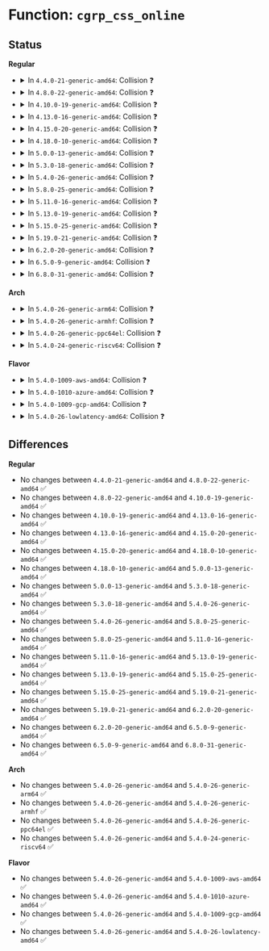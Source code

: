 # Function: <code>cgrp_css_online</code>

## Status
<b>Regular</b>
<ul>
<li>
<details>
<summary>In <code>4.4.0-21-generic-amd64</code>: Collision ❓</summary>

```c
int cgrp_css_online(struct cgroup_subsys_state * css)
```

```json
{
  "name": "cgrp_css_online",
  "collision_type": "Static-Static Collision",
  "inline_type": "No",
  "funcs": [
    {
      "addr": 18446744071586438432,
      "name": "cgrp_css_online",
      "external": false,
      "loc": "net/core/netprio_cgroup.c:141",
      "file": "net/core/netprio_cgroup.c",
      "inline": "seen, unknown",
      "caller_inline": [],
      "caller_func": []
    },
    {
      "addr": 18446744071586438672,
      "name": "cgrp_css_online",
      "external": false,
      "loc": "net/core/netclassid_cgroup.c:43",
      "file": "net/core/netclassid_cgroup.c",
      "inline": "seen, unknown",
      "caller_inline": [],
      "caller_func": []
    }
  ],
  "symbols": [
    {
      "addr": 18446744071586438432,
      "name": "cgrp_css_online",
      "section": ".text",
      "bind": "STB_LOCAL",
      "size": 150
    },
    {
      "addr": 18446744071586438672,
      "name": "cgrp_css_online",
      "section": ".text",
      "bind": "STB_LOCAL",
      "size": 34
    }
  ]
}
```
</details>
</li>
<li>
<details>
<summary>In <code>4.8.0-22-generic-amd64</code>: Collision ❓</summary>

```c
int cgrp_css_online(struct cgroup_subsys_state * css)
```

```json
{
  "name": "cgrp_css_online",
  "collision_type": "Static-Static Collision",
  "inline_type": "No",
  "funcs": [
    {
      "addr": 18446744071586882912,
      "name": "cgrp_css_online",
      "external": false,
      "loc": "net/core/netprio_cgroup.c:146",
      "file": "net/core/netprio_cgroup.c",
      "inline": "seen, unknown",
      "caller_inline": [],
      "caller_func": []
    },
    {
      "addr": 18446744071586883168,
      "name": "cgrp_css_online",
      "external": false,
      "loc": "net/core/netclassid_cgroup.c:42",
      "file": "net/core/netclassid_cgroup.c",
      "inline": "seen, unknown",
      "caller_inline": [],
      "caller_func": []
    }
  ],
  "symbols": [
    {
      "addr": 18446744071586882912,
      "name": "cgrp_css_online",
      "section": ".text",
      "bind": "STB_LOCAL",
      "size": 170
    },
    {
      "addr": 18446744071586883168,
      "name": "cgrp_css_online",
      "section": ".text",
      "bind": "STB_LOCAL",
      "size": 34
    }
  ]
}
```
</details>
</li>
<li>
<details>
<summary>In <code>4.10.0-19-generic-amd64</code>: Collision ❓</summary>

```c
int cgrp_css_online(struct cgroup_subsys_state * css)
```

```json
{
  "name": "cgrp_css_online",
  "collision_type": "Static-Static Collision",
  "inline_type": "No",
  "funcs": [
    {
      "addr": 18446744071587074208,
      "name": "cgrp_css_online",
      "external": false,
      "loc": "net/core/netprio_cgroup.c:146",
      "file": "net/core/netprio_cgroup.c",
      "inline": "seen, unknown",
      "caller_inline": [],
      "caller_func": []
    },
    {
      "addr": 18446744071587074464,
      "name": "cgrp_css_online",
      "external": false,
      "loc": "net/core/netclassid_cgroup.c:42",
      "file": "net/core/netclassid_cgroup.c",
      "inline": "seen, unknown",
      "caller_inline": [],
      "caller_func": []
    }
  ],
  "symbols": [
    {
      "addr": 18446744071587074208,
      "name": "cgrp_css_online",
      "section": ".text",
      "bind": "STB_LOCAL",
      "size": 170
    },
    {
      "addr": 18446744071587074464,
      "name": "cgrp_css_online",
      "section": ".text",
      "bind": "STB_LOCAL",
      "size": 34
    }
  ]
}
```
</details>
</li>
<li>
<details>
<summary>In <code>4.13.0-16-generic-amd64</code>: Collision ❓</summary>

```c
int cgrp_css_online(struct cgroup_subsys_state * css)
```

```json
{
  "name": "cgrp_css_online",
  "collision_type": "Static-Static Collision",
  "inline_type": "No",
  "funcs": [
    {
      "addr": 18446744071587201712,
      "name": "cgrp_css_online",
      "external": false,
      "loc": "net/core/netprio_cgroup.c:150",
      "file": "net/core/netprio_cgroup.c",
      "inline": "seen, unknown",
      "caller_inline": [],
      "caller_func": []
    },
    {
      "addr": 18446744071587201968,
      "name": "cgrp_css_online",
      "external": false,
      "loc": "net/core/netclassid_cgroup.c:44",
      "file": "net/core/netclassid_cgroup.c",
      "inline": "seen, unknown",
      "caller_inline": [],
      "caller_func": []
    }
  ],
  "symbols": [
    {
      "addr": 18446744071587201712,
      "name": "cgrp_css_online",
      "section": ".text",
      "bind": "STB_LOCAL",
      "size": 173
    },
    {
      "addr": 18446744071587201968,
      "name": "cgrp_css_online",
      "section": ".text",
      "bind": "STB_LOCAL",
      "size": 37
    }
  ]
}
```
</details>
</li>
<li>
<details>
<summary>In <code>4.15.0-20-generic-amd64</code>: Collision ❓</summary>

```c
int cgrp_css_online(struct cgroup_subsys_state * css)
```

```json
{
  "name": "cgrp_css_online",
  "collision_type": "Static-Static Collision",
  "inline_type": "No",
  "funcs": [
    {
      "addr": 18446744071587715952,
      "name": "cgrp_css_online",
      "external": false,
      "loc": "net/core/netprio_cgroup.c:149",
      "file": "net/core/netprio_cgroup.c",
      "inline": "seen, unknown",
      "caller_inline": [],
      "caller_func": []
    },
    {
      "addr": 18446744071587716208,
      "name": "cgrp_css_online",
      "external": false,
      "loc": "net/core/netclassid_cgroup.c:44",
      "file": "net/core/netclassid_cgroup.c",
      "inline": "seen, unknown",
      "caller_inline": [],
      "caller_func": []
    }
  ],
  "symbols": [
    {
      "addr": 18446744071587715952,
      "name": "cgrp_css_online",
      "section": ".text",
      "bind": "STB_LOCAL",
      "size": 173
    },
    {
      "addr": 18446744071587716208,
      "name": "cgrp_css_online",
      "section": ".text",
      "bind": "STB_LOCAL",
      "size": 37
    }
  ]
}
```
</details>
</li>
<li>
<details>
<summary>In <code>4.18.0-10-generic-amd64</code>: Collision ❓</summary>

```c
int cgrp_css_online(struct cgroup_subsys_state * css)
```

```json
{
  "name": "cgrp_css_online",
  "collision_type": "Static-Static Collision",
  "inline_type": "No",
  "funcs": [
    {
      "addr": 18446744071588049424,
      "name": "cgrp_css_online",
      "external": false,
      "loc": "net/core/netprio_cgroup.c:149",
      "file": "net/core/netprio_cgroup.c",
      "inline": "seen, unknown",
      "caller_inline": [],
      "caller_func": []
    },
    {
      "addr": 18446744071588049872,
      "name": "cgrp_css_online",
      "external": false,
      "loc": "net/core/netclassid_cgroup.c:44",
      "file": "net/core/netclassid_cgroup.c",
      "inline": "seen, unknown",
      "caller_inline": [],
      "caller_func": []
    }
  ],
  "symbols": [
    {
      "addr": 18446744071588049424,
      "name": "cgrp_css_online",
      "section": ".text",
      "bind": "STB_LOCAL",
      "size": 173
    },
    {
      "addr": 18446744071588049872,
      "name": "cgrp_css_online",
      "section": ".text",
      "bind": "STB_LOCAL",
      "size": 37
    }
  ]
}
```
</details>
</li>
<li>
<details>
<summary>In <code>5.0.0-13-generic-amd64</code>: Collision ❓</summary>

```c
int cgrp_css_online(struct cgroup_subsys_state * css)
```

```json
{
  "name": "cgrp_css_online",
  "collision_type": "Static-Static Collision",
  "inline_type": "No",
  "funcs": [
    {
      "addr": 18446744071588217728,
      "name": "cgrp_css_online",
      "external": false,
      "loc": "net/core/netprio_cgroup.c:149",
      "file": "net/core/netprio_cgroup.c",
      "inline": "seen, unknown",
      "caller_inline": [],
      "caller_func": []
    },
    {
      "addr": 18446744071588218128,
      "name": "cgrp_css_online",
      "external": false,
      "loc": "net/core/netclassid_cgroup.c:44",
      "file": "net/core/netclassid_cgroup.c",
      "inline": "seen, unknown",
      "caller_inline": [],
      "caller_func": []
    }
  ],
  "symbols": [
    {
      "addr": 18446744071588217728,
      "name": "cgrp_css_online",
      "section": ".text",
      "bind": "STB_LOCAL",
      "size": 173
    },
    {
      "addr": 18446744071588218128,
      "name": "cgrp_css_online",
      "section": ".text",
      "bind": "STB_LOCAL",
      "size": 37
    }
  ]
}
```
</details>
</li>
<li>
<details>
<summary>In <code>5.3.0-18-generic-amd64</code>: Collision ❓</summary>

```c
int cgrp_css_online(struct cgroup_subsys_state * css)
```

```json
{
  "name": "cgrp_css_online",
  "collision_type": "Static-Static Collision",
  "inline_type": "No",
  "funcs": [
    {
      "addr": 18446744071588551904,
      "name": "cgrp_css_online",
      "external": false,
      "loc": "net/core/netprio_cgroup.c:145",
      "file": "net/core/netprio_cgroup.c",
      "inline": "seen, unknown",
      "caller_inline": [],
      "caller_func": []
    },
    {
      "addr": 18446744071588552320,
      "name": "cgrp_css_online",
      "external": false,
      "loc": "net/core/netclassid_cgroup.c:40",
      "file": "net/core/netclassid_cgroup.c",
      "inline": "seen, unknown",
      "caller_inline": [],
      "caller_func": []
    }
  ],
  "symbols": [
    {
      "addr": 18446744071588551904,
      "name": "cgrp_css_online",
      "section": ".text",
      "bind": "STB_LOCAL",
      "size": 168
    },
    {
      "addr": 18446744071588552320,
      "name": "cgrp_css_online",
      "section": ".text",
      "bind": "STB_LOCAL",
      "size": 37
    }
  ]
}
```
</details>
</li>
<li>
<details>
<summary>In <code>5.4.0-26-generic-amd64</code>: Collision ❓</summary>

```c
int cgrp_css_online(struct cgroup_subsys_state * css)
```

```json
{
  "name": "cgrp_css_online",
  "collision_type": "Static-Static Collision",
  "inline_type": "No",
  "funcs": [
    {
      "addr": 18446744071588768752,
      "name": "cgrp_css_online",
      "external": false,
      "loc": "net/core/netprio_cgroup.c:145",
      "file": "net/core/netprio_cgroup.c",
      "inline": "seen, unknown",
      "caller_inline": [],
      "caller_func": []
    },
    {
      "addr": 18446744071588769136,
      "name": "cgrp_css_online",
      "external": false,
      "loc": "net/core/netclassid_cgroup.c:40",
      "file": "net/core/netclassid_cgroup.c",
      "inline": "seen, unknown",
      "caller_inline": [],
      "caller_func": []
    }
  ],
  "symbols": [
    {
      "addr": 18446744071588768752,
      "name": "cgrp_css_online",
      "section": ".text",
      "bind": "STB_LOCAL",
      "size": 168
    },
    {
      "addr": 18446744071588769136,
      "name": "cgrp_css_online",
      "section": ".text",
      "bind": "STB_LOCAL",
      "size": 37
    }
  ]
}
```
</details>
</li>
<li>
<details>
<summary>In <code>5.8.0-25-generic-amd64</code>: Collision ❓</summary>

```c
int cgrp_css_online(struct cgroup_subsys_state * css)
```

```json
{
  "name": "cgrp_css_online",
  "collision_type": "Static-Static Collision",
  "inline_type": "No",
  "funcs": [
    {
      "addr": 18446744071589640480,
      "name": "cgrp_css_online",
      "external": false,
      "loc": "net/core/netprio_cgroup.c:145",
      "file": "net/core/netprio_cgroup.c",
      "inline": "seen, unknown",
      "caller_inline": [],
      "caller_func": []
    },
    {
      "addr": 18446744071589640992,
      "name": "cgrp_css_online",
      "external": false,
      "loc": "net/core/netclassid_cgroup.c:40",
      "file": "net/core/netclassid_cgroup.c",
      "inline": "seen, unknown",
      "caller_inline": [],
      "caller_func": []
    }
  ],
  "symbols": [
    {
      "addr": 18446744071589640480,
      "name": "cgrp_css_online",
      "section": ".text",
      "bind": "STB_LOCAL",
      "size": 247
    },
    {
      "addr": 18446744071589640992,
      "name": "cgrp_css_online",
      "section": ".text",
      "bind": "STB_LOCAL",
      "size": 37
    }
  ]
}
```
</details>
</li>
<li>
<details>
<summary>In <code>5.11.0-16-generic-amd64</code>: Collision ❓</summary>

```c
int cgrp_css_online(struct cgroup_subsys_state * css)
```

```json
{
  "name": "cgrp_css_online",
  "collision_type": "Static-Static Collision",
  "inline_type": "No",
  "funcs": [
    {
      "addr": 18446744071589664112,
      "name": "cgrp_css_online",
      "external": false,
      "loc": "net/core/netprio_cgroup.c:145",
      "file": "net/core/netprio_cgroup.c",
      "inline": "seen, unknown",
      "caller_inline": [],
      "caller_func": []
    },
    {
      "addr": 18446744071589664624,
      "name": "cgrp_css_online",
      "external": false,
      "loc": "net/core/netclassid_cgroup.c:40",
      "file": "net/core/netclassid_cgroup.c",
      "inline": "seen, unknown",
      "caller_inline": [],
      "caller_func": []
    }
  ],
  "symbols": [
    {
      "addr": 18446744071589664112,
      "name": "cgrp_css_online",
      "section": ".text",
      "bind": "STB_LOCAL",
      "size": 247
    },
    {
      "addr": 18446744071589664624,
      "name": "cgrp_css_online",
      "section": ".text",
      "bind": "STB_LOCAL",
      "size": 37
    }
  ]
}
```
</details>
</li>
<li>
<details>
<summary>In <code>5.13.0-19-generic-amd64</code>: Collision ❓</summary>

```c
int cgrp_css_online(struct cgroup_subsys_state * css)
```

```json
{
  "name": "cgrp_css_online",
  "collision_type": "Static-Static Collision",
  "inline_type": "No",
  "funcs": [
    {
      "addr": 18446744071589555728,
      "name": "cgrp_css_online",
      "external": false,
      "loc": "net/core/netprio_cgroup.c:145",
      "file": "net/core/netprio_cgroup.c",
      "inline": "seen, unknown",
      "caller_inline": [],
      "caller_func": []
    },
    {
      "addr": 18446744071589556192,
      "name": "cgrp_css_online",
      "external": false,
      "loc": "net/core/netclassid_cgroup.c:40",
      "file": "net/core/netclassid_cgroup.c",
      "inline": "seen, unknown",
      "caller_inline": [],
      "caller_func": []
    }
  ],
  "symbols": [
    {
      "addr": 18446744071589555728,
      "name": "cgrp_css_online",
      "section": ".text",
      "bind": "STB_LOCAL",
      "size": 247
    },
    {
      "addr": 18446744071589556192,
      "name": "cgrp_css_online",
      "section": ".text",
      "bind": "STB_LOCAL",
      "size": 37
    }
  ]
}
```
</details>
</li>
<li>
<details>
<summary>In <code>5.15.0-25-generic-amd64</code>: Collision ❓</summary>

```c
int cgrp_css_online(struct cgroup_subsys_state * css)
```

```json
{
  "name": "cgrp_css_online",
  "collision_type": "Static-Static Collision",
  "inline_type": "No",
  "funcs": [
    {
      "addr": 18446744071590300560,
      "name": "cgrp_css_online",
      "external": false,
      "loc": "net/core/netprio_cgroup.c:145",
      "file": "net/core/netprio_cgroup.c",
      "inline": "seen, unknown",
      "caller_inline": [],
      "caller_func": []
    },
    {
      "addr": 18446744071590300848,
      "name": "cgrp_css_online",
      "external": false,
      "loc": "net/core/netclassid_cgroup.c:40",
      "file": "net/core/netclassid_cgroup.c",
      "inline": "seen, unknown",
      "caller_inline": [],
      "caller_func": []
    }
  ],
  "symbols": [
    {
      "addr": 18446744071590300560,
      "name": "cgrp_css_online",
      "section": ".text",
      "bind": "STB_LOCAL",
      "size": 247
    },
    {
      "addr": 18446744071590300848,
      "name": "cgrp_css_online",
      "section": ".text",
      "bind": "STB_LOCAL",
      "size": 37
    }
  ]
}
```
</details>
</li>
<li>
<details>
<summary>In <code>5.19.0-21-generic-amd64</code>: Collision ❓</summary>

```c
int cgrp_css_online(struct cgroup_subsys_state * css)
```

```json
{
  "name": "cgrp_css_online",
  "collision_type": "Static-Static Collision",
  "inline_type": "No",
  "funcs": [
    {
      "addr": 18446744071591884592,
      "name": "cgrp_css_online",
      "external": false,
      "loc": "net/core/netprio_cgroup.c:145",
      "file": "net/core/netprio_cgroup.c",
      "inline": "seen, unknown",
      "caller_inline": [],
      "caller_func": []
    },
    {
      "addr": 18446744071591884896,
      "name": "cgrp_css_online",
      "external": false,
      "loc": "net/core/netclassid_cgroup.c:40",
      "file": "net/core/netclassid_cgroup.c",
      "inline": "seen, unknown",
      "caller_inline": [],
      "caller_func": []
    }
  ],
  "symbols": [
    {
      "addr": 18446744071591884592,
      "name": "cgrp_css_online",
      "section": ".text",
      "bind": "STB_LOCAL",
      "size": 259
    },
    {
      "addr": 18446744071591884896,
      "name": "cgrp_css_online",
      "section": ".text",
      "bind": "STB_LOCAL",
      "size": 43
    }
  ]
}
```
</details>
</li>
<li>
<details>
<summary>In <code>6.2.0-20-generic-amd64</code>: Collision ❓</summary>

```c
int cgrp_css_online(struct cgroup_subsys_state * css)
```

```json
{
  "name": "cgrp_css_online",
  "collision_type": "Static-Static Collision",
  "inline_type": "No",
  "funcs": [
    {
      "addr": 18446744071593686432,
      "name": "cgrp_css_online",
      "external": false,
      "loc": "net/core/netprio_cgroup.c:145",
      "file": "net/core/netprio_cgroup.c",
      "inline": "seen, unknown",
      "caller_inline": [],
      "caller_func": []
    },
    {
      "addr": 18446744071593686768,
      "name": "cgrp_css_online",
      "external": false,
      "loc": "net/core/netclassid_cgroup.c:40",
      "file": "net/core/netclassid_cgroup.c",
      "inline": "seen, unknown",
      "caller_inline": [],
      "caller_func": []
    }
  ],
  "symbols": [
    {
      "addr": 18446744071593686432,
      "name": "cgrp_css_online",
      "section": ".text",
      "bind": "STB_LOCAL",
      "size": 259
    },
    {
      "addr": 18446744071593686768,
      "name": "cgrp_css_online",
      "section": ".text",
      "bind": "STB_LOCAL",
      "size": 43
    }
  ]
}
```
</details>
</li>
<li>
<details>
<summary>In <code>6.5.0-9-generic-amd64</code>: Collision ❓</summary>

```c
int cgrp_css_online(struct cgroup_subsys_state * css)
```

```json
{
  "name": "cgrp_css_online",
  "collision_type": "Static-Static Collision",
  "inline_type": "No",
  "funcs": [
    {
      "addr": 18446744071594167216,
      "name": "cgrp_css_online",
      "external": false,
      "loc": "net/core/netprio_cgroup.c:145",
      "file": "net/core/netprio_cgroup.c",
      "inline": "seen, unknown",
      "caller_inline": [],
      "caller_func": []
    },
    {
      "addr": 18446744071594167552,
      "name": "cgrp_css_online",
      "external": false,
      "loc": "net/core/netclassid_cgroup.c:40",
      "file": "net/core/netclassid_cgroup.c",
      "inline": "seen, unknown",
      "caller_inline": [],
      "caller_func": []
    }
  ],
  "symbols": [
    {
      "addr": 18446744071594167216,
      "name": "cgrp_css_online",
      "section": ".text",
      "bind": "STB_LOCAL",
      "size": 259
    },
    {
      "addr": 18446744071594167552,
      "name": "cgrp_css_online",
      "section": ".text",
      "bind": "STB_LOCAL",
      "size": 43
    }
  ]
}
```
</details>
</li>
<li>
<details>
<summary>In <code>6.8.0-31-generic-amd64</code>: Collision ❓</summary>

```c
int cgrp_css_online(struct cgroup_subsys_state * css)
```

```json
{
  "name": "cgrp_css_online",
  "collision_type": "Static-Static Collision",
  "inline_type": "No",
  "funcs": [
    {
      "addr": 18446744071594963712,
      "name": "cgrp_css_online",
      "external": false,
      "loc": "net/core/netprio_cgroup.c:145",
      "file": "net/core/netprio_cgroup.c",
      "inline": "seen, unknown",
      "caller_inline": [],
      "caller_func": []
    },
    {
      "addr": 18446744071594964048,
      "name": "cgrp_css_online",
      "external": false,
      "loc": "net/core/netclassid_cgroup.c:40",
      "file": "net/core/netclassid_cgroup.c",
      "inline": "seen, unknown",
      "caller_inline": [],
      "caller_func": []
    }
  ],
  "symbols": [
    {
      "addr": 18446744071594963712,
      "name": "cgrp_css_online",
      "section": ".text",
      "bind": "STB_LOCAL",
      "size": 268
    },
    {
      "addr": 18446744071594964048,
      "name": "cgrp_css_online",
      "section": ".text",
      "bind": "STB_LOCAL",
      "size": 43
    }
  ]
}
```
</details>
</li>
</ul>
<b>Arch</b>
<ul>
<li>
<details>
<summary>In <code>5.4.0-26-generic-arm64</code>: Collision ❓</summary>

```c
int cgrp_css_online(struct cgroup_subsys_state * css)
```

```json
{
  "name": "cgrp_css_online",
  "collision_type": "Static-Static Collision",
  "inline_type": "No",
  "funcs": [
    {
      "addr": 18446603336502333768,
      "name": "cgrp_css_online",
      "external": false,
      "loc": "net/core/netprio_cgroup.c:145",
      "file": "net/core/netprio_cgroup.c",
      "inline": "seen, unknown",
      "caller_inline": [],
      "caller_func": []
    },
    {
      "addr": 18446603336502334864,
      "name": "cgrp_css_online",
      "external": false,
      "loc": "net/core/netclassid_cgroup.c:40",
      "file": "net/core/netclassid_cgroup.c",
      "inline": "seen, unknown",
      "caller_inline": [],
      "caller_func": []
    }
  ],
  "symbols": [
    {
      "addr": 18446603336502333768,
      "name": "cgrp_css_online",
      "section": ".text",
      "bind": "STB_LOCAL",
      "size": 212
    },
    {
      "addr": 18446603336502334864,
      "name": "cgrp_css_online",
      "section": ".text",
      "bind": "STB_LOCAL",
      "size": 56
    }
  ]
}
```
</details>
</li>
<li>
<details>
<summary>In <code>5.4.0-26-generic-armhf</code>: Collision ❓</summary>

```c
int cgrp_css_online(struct cgroup_subsys_state * css)
```

```json
{
  "name": "cgrp_css_online",
  "collision_type": "Static-Static Collision",
  "inline_type": "No",
  "funcs": [
    {
      "addr": 3235074632,
      "name": "cgrp_css_online",
      "external": false,
      "loc": "net/core/netprio_cgroup.c:145",
      "file": "net/core/netprio_cgroup.c",
      "inline": "seen, unknown",
      "caller_inline": [],
      "caller_func": []
    },
    {
      "addr": 3235074852,
      "name": "cgrp_css_online",
      "external": false,
      "loc": "net/core/netclassid_cgroup.c:40",
      "file": "net/core/netclassid_cgroup.c",
      "inline": "seen, unknown",
      "caller_inline": [],
      "caller_func": []
    }
  ],
  "symbols": [
    {
      "addr": 3235074632,
      "name": "cgrp_css_online",
      "section": ".text",
      "bind": "STB_LOCAL",
      "size": 188
    },
    {
      "addr": 3235074852,
      "name": "cgrp_css_online",
      "section": ".text",
      "bind": "STB_LOCAL",
      "size": 44
    }
  ]
}
```
</details>
</li>
<li>
<details>
<summary>In <code>5.4.0-26-generic-ppc64el</code>: Collision ❓</summary>

```c
int cgrp_css_online(struct cgroup_subsys_state * css)
```

```json
{
  "name": "cgrp_css_online",
  "collision_type": "Static-Static Collision",
  "inline_type": "No",
  "funcs": [
    {
      "addr": 13835058055295853824,
      "name": "cgrp_css_online",
      "external": false,
      "loc": "net/core/netprio_cgroup.c:145",
      "file": "net/core/netprio_cgroup.c",
      "inline": "seen, unknown",
      "caller_inline": [],
      "caller_func": []
    },
    {
      "addr": 13835058055295854624,
      "name": "cgrp_css_online",
      "external": false,
      "loc": "net/core/netclassid_cgroup.c:40",
      "file": "net/core/netclassid_cgroup.c",
      "inline": "seen, unknown",
      "caller_inline": [],
      "caller_func": []
    }
  ],
  "symbols": [
    {
      "addr": 13835058055295853824,
      "name": "cgrp_css_online",
      "section": ".text",
      "bind": "STB_LOCAL",
      "size": 312
    },
    {
      "addr": 13835058055295854624,
      "name": "cgrp_css_online",
      "section": ".text",
      "bind": "STB_LOCAL",
      "size": 36
    }
  ]
}
```
</details>
</li>
<li>
<details>
<summary>In <code>5.4.0-24-generic-riscv64</code>: Collision ❓</summary>

```c
int cgrp_css_online(struct cgroup_subsys_state * css)
```

```json
{
  "name": "cgrp_css_online",
  "collision_type": "Static-Static Collision",
  "inline_type": "No",
  "funcs": [
    {
      "addr": 18446743936278556684,
      "name": "cgrp_css_online",
      "external": false,
      "loc": "net/core/netprio_cgroup.c:145",
      "file": "net/core/netprio_cgroup.c",
      "inline": "seen, unknown",
      "caller_inline": [],
      "caller_func": []
    },
    {
      "addr": 18446743936278557112,
      "name": "cgrp_css_online",
      "external": false,
      "loc": "net/core/netclassid_cgroup.c:40",
      "file": "net/core/netclassid_cgroup.c",
      "inline": "seen, unknown",
      "caller_inline": [],
      "caller_func": []
    }
  ],
  "symbols": [
    {
      "addr": 18446743936278556684,
      "name": "cgrp_css_online",
      "section": ".text",
      "bind": "STB_LOCAL",
      "size": 188
    },
    {
      "addr": 18446743936278557112,
      "name": "cgrp_css_online",
      "section": ".text",
      "bind": "STB_LOCAL",
      "size": 46
    }
  ]
}
```
</details>
</li>
</ul>
<b>Flavor</b>
<ul>
<li>
<details>
<summary>In <code>5.4.0-1009-aws-amd64</code>: Collision ❓</summary>

```c
int cgrp_css_online(struct cgroup_subsys_state * css)
```

```json
{
  "name": "cgrp_css_online",
  "collision_type": "Static-Static Collision",
  "inline_type": "No",
  "funcs": [
    {
      "addr": 18446744071588375136,
      "name": "cgrp_css_online",
      "external": false,
      "loc": "net/core/netprio_cgroup.c:145",
      "file": "net/core/netprio_cgroup.c",
      "inline": "seen, unknown",
      "caller_inline": [],
      "caller_func": []
    },
    {
      "addr": 18446744071588375520,
      "name": "cgrp_css_online",
      "external": false,
      "loc": "net/core/netclassid_cgroup.c:40",
      "file": "net/core/netclassid_cgroup.c",
      "inline": "seen, unknown",
      "caller_inline": [],
      "caller_func": []
    }
  ],
  "symbols": [
    {
      "addr": 18446744071588375136,
      "name": "cgrp_css_online",
      "section": ".text",
      "bind": "STB_LOCAL",
      "size": 168
    },
    {
      "addr": 18446744071588375520,
      "name": "cgrp_css_online",
      "section": ".text",
      "bind": "STB_LOCAL",
      "size": 37
    }
  ]
}
```
</details>
</li>
<li>
<details>
<summary>In <code>5.4.0-1010-azure-amd64</code>: Collision ❓</summary>

```c
int cgrp_css_online(struct cgroup_subsys_state * css)
```

```json
{
  "name": "cgrp_css_online",
  "collision_type": "Static-Static Collision",
  "inline_type": "No",
  "funcs": [
    {
      "addr": 18446744071588087824,
      "name": "cgrp_css_online",
      "external": false,
      "loc": "net/core/netprio_cgroup.c:145",
      "file": "net/core/netprio_cgroup.c",
      "inline": "seen, unknown",
      "caller_inline": [],
      "caller_func": []
    },
    {
      "addr": 18446744071588088208,
      "name": "cgrp_css_online",
      "external": false,
      "loc": "net/core/netclassid_cgroup.c:40",
      "file": "net/core/netclassid_cgroup.c",
      "inline": "seen, unknown",
      "caller_inline": [],
      "caller_func": []
    }
  ],
  "symbols": [
    {
      "addr": 18446744071588087824,
      "name": "cgrp_css_online",
      "section": ".text",
      "bind": "STB_LOCAL",
      "size": 168
    },
    {
      "addr": 18446744071588088208,
      "name": "cgrp_css_online",
      "section": ".text",
      "bind": "STB_LOCAL",
      "size": 37
    }
  ]
}
```
</details>
</li>
<li>
<details>
<summary>In <code>5.4.0-1009-gcp-amd64</code>: Collision ❓</summary>

```c
int cgrp_css_online(struct cgroup_subsys_state * css)
```

```json
{
  "name": "cgrp_css_online",
  "collision_type": "Static-Static Collision",
  "inline_type": "No",
  "funcs": [
    {
      "addr": 18446744071588707312,
      "name": "cgrp_css_online",
      "external": false,
      "loc": "net/core/netprio_cgroup.c:145",
      "file": "net/core/netprio_cgroup.c",
      "inline": "seen, unknown",
      "caller_inline": [],
      "caller_func": []
    },
    {
      "addr": 18446744071588707696,
      "name": "cgrp_css_online",
      "external": false,
      "loc": "net/core/netclassid_cgroup.c:40",
      "file": "net/core/netclassid_cgroup.c",
      "inline": "seen, unknown",
      "caller_inline": [],
      "caller_func": []
    }
  ],
  "symbols": [
    {
      "addr": 18446744071588707312,
      "name": "cgrp_css_online",
      "section": ".text",
      "bind": "STB_LOCAL",
      "size": 168
    },
    {
      "addr": 18446744071588707696,
      "name": "cgrp_css_online",
      "section": ".text",
      "bind": "STB_LOCAL",
      "size": 37
    }
  ]
}
```
</details>
</li>
<li>
<details>
<summary>In <code>5.4.0-26-lowlatency-amd64</code>: Collision ❓</summary>

```c
int cgrp_css_online(struct cgroup_subsys_state * css)
```

```json
{
  "name": "cgrp_css_online",
  "collision_type": "Static-Static Collision",
  "inline_type": "No",
  "funcs": [
    {
      "addr": 18446744071588847408,
      "name": "cgrp_css_online",
      "external": false,
      "loc": "net/core/netprio_cgroup.c:145",
      "file": "net/core/netprio_cgroup.c",
      "inline": "seen, unknown",
      "caller_inline": [],
      "caller_func": []
    },
    {
      "addr": 18446744071588847616,
      "name": "cgrp_css_online",
      "external": false,
      "loc": "net/core/netclassid_cgroup.c:40",
      "file": "net/core/netclassid_cgroup.c",
      "inline": "seen, unknown",
      "caller_inline": [],
      "caller_func": []
    }
  ],
  "symbols": [
    {
      "addr": 18446744071588847408,
      "name": "cgrp_css_online",
      "section": ".text",
      "bind": "STB_LOCAL",
      "size": 168
    },
    {
      "addr": 18446744071588847616,
      "name": "cgrp_css_online",
      "section": ".text",
      "bind": "STB_LOCAL",
      "size": 37
    }
  ]
}
```
</details>
</li>
</ul>

## Differences
<b>Regular</b>
<ul>
<li>
No changes between <code>4.4.0-21-generic-amd64</code> and <code>4.8.0-22-generic-amd64</code> ✅
</li>
<li>
No changes between <code>4.8.0-22-generic-amd64</code> and <code>4.10.0-19-generic-amd64</code> ✅
</li>
<li>
No changes between <code>4.10.0-19-generic-amd64</code> and <code>4.13.0-16-generic-amd64</code> ✅
</li>
<li>
No changes between <code>4.13.0-16-generic-amd64</code> and <code>4.15.0-20-generic-amd64</code> ✅
</li>
<li>
No changes between <code>4.15.0-20-generic-amd64</code> and <code>4.18.0-10-generic-amd64</code> ✅
</li>
<li>
No changes between <code>4.18.0-10-generic-amd64</code> and <code>5.0.0-13-generic-amd64</code> ✅
</li>
<li>
No changes between <code>5.0.0-13-generic-amd64</code> and <code>5.3.0-18-generic-amd64</code> ✅
</li>
<li>
No changes between <code>5.3.0-18-generic-amd64</code> and <code>5.4.0-26-generic-amd64</code> ✅
</li>
<li>
No changes between <code>5.4.0-26-generic-amd64</code> and <code>5.8.0-25-generic-amd64</code> ✅
</li>
<li>
No changes between <code>5.8.0-25-generic-amd64</code> and <code>5.11.0-16-generic-amd64</code> ✅
</li>
<li>
No changes between <code>5.11.0-16-generic-amd64</code> and <code>5.13.0-19-generic-amd64</code> ✅
</li>
<li>
No changes between <code>5.13.0-19-generic-amd64</code> and <code>5.15.0-25-generic-amd64</code> ✅
</li>
<li>
No changes between <code>5.15.0-25-generic-amd64</code> and <code>5.19.0-21-generic-amd64</code> ✅
</li>
<li>
No changes between <code>5.19.0-21-generic-amd64</code> and <code>6.2.0-20-generic-amd64</code> ✅
</li>
<li>
No changes between <code>6.2.0-20-generic-amd64</code> and <code>6.5.0-9-generic-amd64</code> ✅
</li>
<li>
No changes between <code>6.5.0-9-generic-amd64</code> and <code>6.8.0-31-generic-amd64</code> ✅
</li>
</ul>
<b>Arch</b>
<ul>
<li>
No changes between <code>5.4.0-26-generic-amd64</code> and <code>5.4.0-26-generic-arm64</code> ✅
</li>
<li>
No changes between <code>5.4.0-26-generic-amd64</code> and <code>5.4.0-26-generic-armhf</code> ✅
</li>
<li>
No changes between <code>5.4.0-26-generic-amd64</code> and <code>5.4.0-26-generic-ppc64el</code> ✅
</li>
<li>
No changes between <code>5.4.0-26-generic-amd64</code> and <code>5.4.0-24-generic-riscv64</code> ✅
</li>
</ul>
<b>Flavor</b>
<ul>
<li>
No changes between <code>5.4.0-26-generic-amd64</code> and <code>5.4.0-1009-aws-amd64</code> ✅
</li>
<li>
No changes between <code>5.4.0-26-generic-amd64</code> and <code>5.4.0-1010-azure-amd64</code> ✅
</li>
<li>
No changes between <code>5.4.0-26-generic-amd64</code> and <code>5.4.0-1009-gcp-amd64</code> ✅
</li>
<li>
No changes between <code>5.4.0-26-generic-amd64</code> and <code>5.4.0-26-lowlatency-amd64</code> ✅
</li>
</ul>
